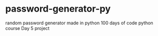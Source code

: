 # password-generator-py
random password generator made in python
100 days of code python course
Day 5 project